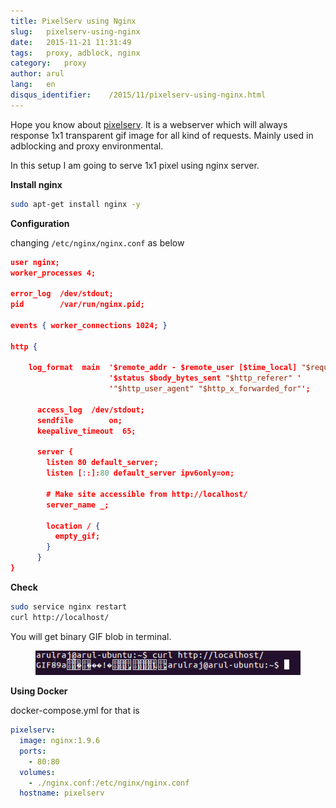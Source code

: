```yaml
---
title: PixelServ using Nginx
slug:   pixelserv-using-nginx
date:   2015-11-21 11:31:49
tags:   proxy, adblock, nginx
category:   proxy
author: arul
lang:   en
disqus_identifier:    /2015/11/pixelserv-using-nginx.html
---
```


Hope you know about
[pixelserv](http://proxytunnel.sourceforge.net/pixelserv.php). It is a
webserver which will always response 1x1 transparent gif image for all
kind of requests. Mainly used in adblocking and proxy environmental.

In this setup I am going to serve 1x1 pixel using nginx server.

**Install nginx**

``` bash
sudo apt-get install nginx -y
```

**Configuration**

changing `/etc/nginx/nginx.conf` as below

``` json
user nginx;
worker_processes 4;

error_log  /dev/stdout;
pid        /var/run/nginx.pid;

events { worker_connections 1024; }

http {

    log_format  main  '$remote_addr - $remote_user [$time_local] "$request" '
                      '$status $body_bytes_sent "$http_referer" '
                      '"$http_user_agent" "$http_x_forwarded_for"';

      access_log  /dev/stdout;
      sendfile        on;
      keepalive_timeout  65;

      server {
        listen 80 default_server;
        listen [::]:80 default_server ipv6only=on;

        # Make site accessible from http://localhost/
        server_name _;

        location / {
          empty_gif;
        }
      }
}
```

**Check**

``` bash
sudo service nginx restart
curl http://localhost/
```

You will get binary GIF blob in terminal.

<figure class="align-center">
<img src="/assets/images/nginx-pixelserv.png"
alt="/assets/images/nginx-pixelserv.png" />
</figure>

**Using Docker**

docker-compose.yml for that is

``` yml
pixelserv:
  image: nginx:1.9.6
  ports:
    - 80:80
  volumes:
    - ./nginx.conf:/etc/nginx/nginx.conf
  hostname: pixelserv
```
